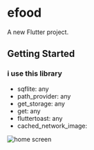 # efood

A new Flutter project.

## Getting Started
### i use this library
  * sqflite: any
  * path_provider: any
  * get_storage: any
  * get: any
  * fluttertoast: any
  * cached_network_image:

![home screen](https://user-images.githubusercontent.com/26671191/153706025-7480788f-142c-4377-b75b-f0a3a3a8673c.png)
